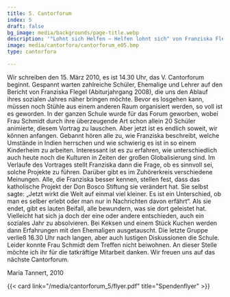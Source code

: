 ```yaml
---
title: 5. Cantorforum
index: 5
draft: false
bg_image: media/backgrounds/page-title.webp
description: '"Lohnt sich Helfen – Helfen lohnt sich" von Franziska Flegel'
image: media/cantorfora/cantorforum_e05.bmp
type: cantorfora

---
```

Wir schreiben den 15. März 2010, es ist 14.30 Uhr, das V. Cantorforum beginnt. Gespannt warten zahlreiche Schüler, Ehemalige und Lehrer auf den Bericht von Franziska Flegel (Abiturjahrgang 2008), die uns den Ablauf ihres sozialen Jahres näher bringen möchte. Bevor es losgehen kann, müssen noch Stühle aus einem anderen Raum organisiert werden, so voll ist es geworden. In der ganzen Schule wurde für das Forum geworben, wobei Frau Schmidt durch ihre überzeugende Art schon allein 20 Schüler animierte, diesem Vortrag zu lauschen. Aber jetzt ist es endlich soweit, wir können anfangen. Gebannt hören alle zu, wie Franziska beschreibt, welche Umstände in Indien herrschen und wie schwierig es ist in so einem Kinderheim zu arbeiten. Interessant ist es zu erfahren, wie unterschiedlich auch heute noch die Kulturen in Zeiten der großen Globalisierung sind. Im Verlaufe des Vortrages stellt Franziska dann die Frage, ob es sinnvoll sei, solche Projekte zu führen. Darüber gibt es im Zuhörerkreis verschiedene Meinungen. Alle, die Franziska besser kennen, stellen fest, dass das katholische Projekt der Don Bosco Stiftung sie verändert hat. Sie selbst sagte: „Jetzt wirkt die Welt auf einmal viel kleiner. Es ist ein Unterschied, ob man es selber erlebt oder man nur in Nachrichten davon erfährt“. Als sie endet, gibt es lauten Beifall, alle bewundern, was sie dort geleistet hat. Vielleicht hat sich ja doch der eine oder andere entschieden, auch ein soziales Jahr zu absolvieren. Bei Keksen und einem Stück Kuchen werden dann Erfahrungen mit den Ehemaligen ausgetauscht. Die letzte Gruppe verließ 16.30 Uhr nach langen, aber auch lustigen Diskussionen die Schule. Leider konnte Frau Schmidt dem Treffen nicht beiwohnen. An dieser Stelle möchte ich ihr für die tatkräftige Mitarbeit danken. Wir freuen uns auf das nächste Cantorforum.

Maria Tannert, 2010

{{< card link="/media/cantorforum_5/flyer.pdf" title="Spendenflyer" >}}
